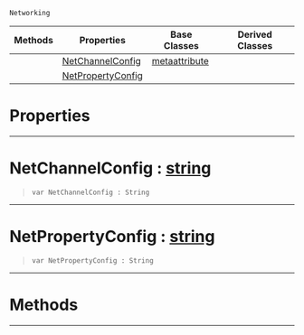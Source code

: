  `Networking`

|Methods|Properties|Base Classes|Derived Classes|
|---|---|---|---|
| |[ NetChannelConfig](https://github.com/ZilchEngine/ZilchDocs/blob/master/code_reference/class_reference/metanetproperty.markdown#netchannelconfig-zero-en)|[metaattribute](https://github.com/ZilchEngine/ZilchDocs/blob/master/code_reference/class_reference/metaattribute.markdown)| |
| |[ NetPropertyConfig](https://github.com/ZilchEngine/ZilchDocs/blob/master/code_reference/class_reference/metanetproperty.markdown#netpropertyconfig-zero-e)| | |


 #  Properties


---  
 #  NetChannelConfig : [string](https://github.com/ZilchEngine/ZilchDocs/blob/master/code_reference/nada_base_types/string.markdown)

> 
> ``` lang=cpp, name=Nada
> var NetChannelConfig : String


---  
 #  NetPropertyConfig : [string](https://github.com/ZilchEngine/ZilchDocs/blob/master/code_reference/nada_base_types/string.markdown)

> 
> ``` lang=cpp, name=Nada
> var NetPropertyConfig : String


---  
 #  Methods


---  
 

 